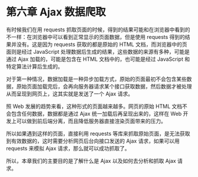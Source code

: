 # 第六章 Ajax 数据爬取

有时候我们在用 requests 抓取页面的时候，得到的结果可能和在浏览器中看到的不一样：在浏览器中可以看到正常显示的页面数据，但是使用 requests 得到的结果并没有。这是因为 requests 获取的都是原始的 HTML
文档，而浏览器中的页面则是经过 JavaScript 处理数据后生成的结果，这些数据的来源有多种，可能是通过 Ajax 加载的，可能是包含在 HTML 文档中的，也可能是经过 JavaScript 和特定算法计算后生成的。

对于第一种情况，数据加载是一种异步加载方式，原始的页面最初不会包含某些数据，原始页面加载完后，会再向服务器请求某个接口获取数据，然后数据才被处理从而呈现到网页上，这其实就是发送了一个 Ajax 请求。

照 Web 发展的趋势来看，这种形式的页面越来越多。网页的原始 HTML 文档不会包含任何数据，数据都是通过 Ajax 统一加载后再呈现出来的，这样在 Web 开发上可以做到前后端分离，而且降低服务器直接渲染页面带来的压力。

所以如果遇到这样的页面，直接利用 requests 等库来抓取原始页面，是无法获取到有效数据的，这时需要分析网页后台向接口发送的 Ajax 请求，如果可以用 requests 来模拟 Ajax 请求，那么就可以成功抓取了。

所以，本章我们的主要目的是了解什么是 Ajax 以及如何去分析和抓取 Ajax 请求。